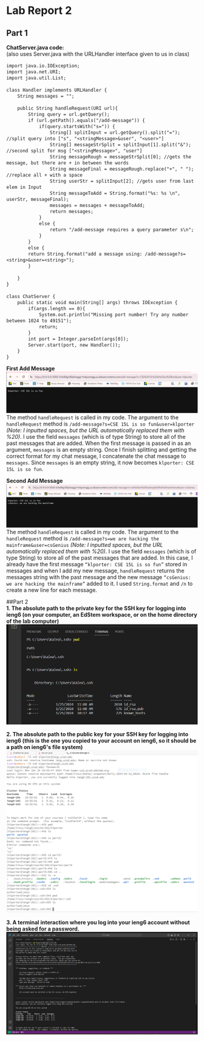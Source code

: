 # Lab Report 2  

## Part 1  
**ChatServer.java code:**  
(also uses Server.java with the URLHandler interface given to us in class)
```
import java.io.IOException;
import java.net.URI;
import java.util.List;

class Handler implements URLHandler {
    String messages = "";

    public String handleRequest(URI url){
        String query = url.getQuery();
        if (url.getPath().equals("/add-message")) {
            if(query.startsWith("s=")) {
                String[] splitInput = url.getQuery().split("="); //split query into ["s", "<stringMessage>&user", "<user>"]
                String[] messageStrSplit = splitInput[1].split("&"); //second split for msg ["<stringMessage>", "user"]
                String messageRough = messageStrSplit[0]; //gets the message, but there are + in between the words
                String messageFinal = messageRough.replace("+", " "); //replace all + with a space
                String userStr = splitInput[2]; //gets user from last elem in Input
                String messageToAdd = String.format("%s: %s \n", userStr, messageFinal);
                messages = messages + messageToAdd;
                return messages;
            }
            else {
                return "/add-message requires a query parameter s\n";
            }
        }
        else {
        return String.format("add a message using: /add-message?s=<string>&user=<string>");
        }

    }
}

class ChatServer {
    public static void main(String[] args) throws IOException {
        if(args.length == 0){
            System.out.println("Missing port number! Try any number between 1024 to 49151");
            return;
        }
        int port = Integer.parseInt(args[0]);
        Server.start(port, new Handler());
    }
}
```
**First Add Message**  
![Image](msg1.png)  
The method `handleRequest` is called in my code. The argument to the `handleRequest` method is `/add-message?s=CSE 15L is so fun&user=klporter` *(Note: I inputted spaces, but the URL automatically replaced them with %20)*. I use the field `messages` (which is of type String) to store all of the past messages that are added. When the first message is passed in as an argument, `messages` is an empty string. Once I finish splitting and getting the correct format for my chat message, I concatenate the chat message to `messages`. Since `messages` is an empty string, it now becomes `klporter: CSE 15L is so fun`. 


  

**Second Add Message**
![Image](msg2.png)  
The method `handleRequest` is called in my code. The argument to the `handleRequest` method is `/add-message?s=we are hacking the mainframe&user=csGenius` *(Note: I inputted spaces, but the URL automatically replaced them with %20)*. 
I use the field `messages` (which is of type String) to store all of the past messages that are added. In this case, I already have the first message `“klporter: CSE 15L is so fun”` stored in messages and when I add my new message, `handleRequest` returns the messages string with the past message and the new message `“csGenius: we are hacking the mainframe”` added to it. I used `String.format` and `/n` to create a new line for each message.  


##Part 2  
**1. The absolute path to the private key for the SSH key for logging into ieng6 (on your computer, an EdStem workspace, or on the home directory of the lab computer)**
![Image](privateKey.png)  

**2. The absolute path to the public key for your SSH key for logging into ieng6 (this is the one you copied to your account on ieng6, so it should be a path on ieng6's file system)**
![Image](publicKey.PNG)  

**3. A terminal interaction where you log into your ieng6 account without being asked for a password.**
![Image](noPassLogin.png)  
